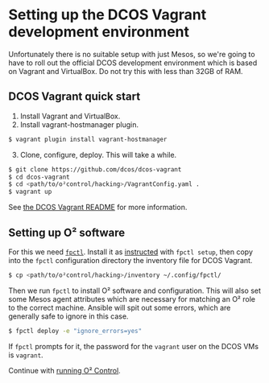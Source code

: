 # Setting up the DCOS Vagrant development environment

Unfortunately there is no suitable setup with just Mesos, so we're going to have to roll out the official DCOS development environment which is based on Vagrant and VirtualBox. Do not try this with less than 32GB of RAM.

## DCOS Vagrant quick start

1. Install Vagrant and VirtualBox.
2. Install vagrant-hostmanager plugin.
```bash
$ vagrant plugin install vagrant-hostmanager
```
3. Clone, configure, deploy. This will take a while.
```bash
$ git clone https://github.com/dcos/dcos-vagrant
$ cd dcos-vagrant
$ cd <path/to/o²control/hacking>/VagrantConfig.yaml .
$ vagrant up
```
See [the DCOS Vagrant README](https://github.com/dcos/dcos-vagrant/blob/master/README.md) for more information.

## Setting up O² software

For this we need [`fpctl`](https://github.com/AliceO2Group/Control/tree/master/fpctl). Install it as [instructed](https://github.com/AliceO2Group/Control/blob/master/fpctl/README.md) with `fpctl setup`, then copy into the `fpctl` configuration directory the inventory file for DCOS Vagrant.
```bash
$ cp <path/to/o²control/hacking>/inventory ~/.config/fpctl/
```

Then we run `fpctl` to install O² software and configuration. This will also set some Mesos agent attributes which are necessary for matching an O² role to the correct machine. Ansible will spit out some errors, which are generally safe to ignore in this case.
```bash
$ fpctl deploy -e "ignore_errors=yes"
```

If `fpctl` prompts for it, the password for the `vagrant` user on the DCOS VMs is `vagrant`.

Continue with [running O² Control](RUNNING.md).
